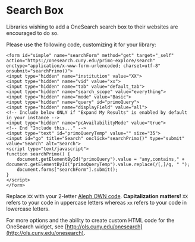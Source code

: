 # Search Box

Libraries wishing to add a OneSearch search box to their websites are encouraged to do so.

Please use the following code, customizing it for your library:

```text
<form id="simple" name="searchForm" method="get" target="_self" action="https://onesearch.cuny.edu/primo-explore/search" enctype="application/x-www-form-urlencoded; charset=utf-8" onsubmit="searchPrimo()">
<input type="hidden" name="institution" value="XX">
<input type="hidden" name="vid" value="xx">
<input type="hidden" name="tab" value="default_tab">
<input type="hidden" name="search_scope" value="everything">
<input type="hidden" name="mode" value="Basic">
<input type="hidden" name="query" id="primoQuery">
<input type="hidden" name="displayField" value="all">
<!-- Include below ONLY if "Expand My Results" is enabled by default in your instance -->
<input type="hidden" name="pcAvailabilityMode" value="true">
<!-- End "Include this..." -->
<input type="text" id="primoQueryTemp" value="" size="35">
<input id="go" title="Search" onclick="searchPrimo()" type="submit" value="Search" alt="Search">
<script type="text/javascript">
function searchPrimo() {
	document.getElementById("primoQuery").value = "any,contains," + document.getElementById("primoQueryTemp").value.replace(/[,]/g, " ");
	document.forms["searchForm"].submit();
}
</script>
</form>
```

 Replace `XX` with your 2-letter [Aleph OWN code](https://ols-support.cuny.edu/?q=libraries/own-codes). **Capitalization matters!** `XX` refers to your code in uppercase letters whereas `xx` refers to your code in lowercase letters.

For more options and the ability to create custom HTML code for the OneSearch widget, see [http://ols.cuny.edu/onesearch](http://ols.cuny.edu/onesearch).

